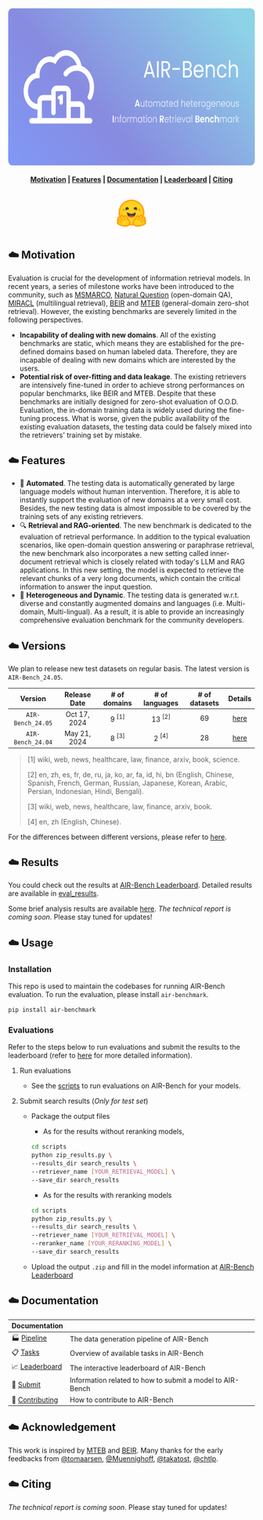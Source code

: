 <h1 align="center">
<img style="vertical-align:middle" width="640" height="320" src="https://github.com/AIR-Bench/AIR-Bench/blob/main/docs/images/banner.png" />
</h1>

<h4 align="center">
    <p>
        <a href="#%EF%B8%8F-motivation">Motivation</a> |
        <a href="#%EF%B8%8F-features">Features</a> |
        <a href="#%EF%B8%8F-documentation">Documentation</a> |
        <a href="https://huggingface.co/spaces/AIR-Bench/leaderboard">Leaderboard</a> |
        <a href="#%EF%B8%8F-citing">Citing</a>
    <p>
</h4>

<h3 align="center">
    <a href="https://huggingface.co/AIR-Bench"><img style="float: middle; padding: 10px 10px 10px 10px;" width="60" height="55" src="https://github.com/AIR-Bench/AIR-Bench/blob/main/docs/images/hf_logo.png" /></a>
</h3>

## ☁️ Motivation

Evaluation is crucial for the development of information retrieval models. In recent years, a series of milestone works have been introduced to the community, such as [MSMARCO](https://microsoft.github.io/msmarco/), [Natural Question](https://ai.google.com/research/NaturalQuestions) (open-domain QA), [MIRACL](https://github.com/project-miracl/miracl) (multilingual retrieval), [BEIR](https://github.com/beir-cellar/beir/) and [MTEB](https://github.com/embeddings-benchmark/mteb) (general-domain zero-shot retrieval). However, the existing benchmarks are severely limited in the following perspectives.

- **Incapability of dealing with new domains**. All of the existing benchmarks are static, which means they are established for the pre-defined domains based on human labeled data. Therefore, they are incapable of dealing with new domains which are interested by the users. 
- **Potential risk of over-fitting and data leakage**. The existing retrievers are intensively fine-tuned in order to achieve strong performances on popular benchmarks, like BEIR and MTEB. Despite that these benchmarks are initially designed for zero-shot evaluation of O.O.D. Evaluation, the in-domain training data is widely used during the fine-tuning process. What is worse, given the public availability of the existing evaluation datasets, the testing data could be falsely mixed into the retrievers' training set by mistake. 

## ☁️ Features

- 🤖 **Automated**. The testing data is automatically generated by large language models without human intervention. Therefore, it is able to instantly support the evaluation of new domains at a very small cost. Besides, the new testing data is almost impossible to be covered by the training sets of any existing retrievers.
- 🔍 **Retrieval and RAG-oriented**. The new benchmark is dedicated to the evaluation of retrieval performance. In addition to the typical evaluation scenarios, like open-domain question answering or paraphrase retrieval, the new benchmark also incorporates a new setting called inner-document retrieval which is closely related with today's LLM and RAG applications. In this new setting, the model is expected to retrieve the relevant chunks of a very long documents, which contain the critical information to answer the input question. 
- 🔄 **Heterogeneous and Dynamic**. The testing data is generated w.r.t. diverse and constantly augmented domains and languages (i.e. Multi-domain, Multi-lingual). As a result, it is able to provide an increasingly comprehensive evaluation benchmark for the community developers.

## ☁️ Versions

We plan to release new test datasets on regular basis. The latest version is `AIR-Bench_24.05`.

|      Version      | Release Date | # of domains | # of languages | # of datasets |                           Details                            |
| :---------------: | :----------: | :------: | :--------: | :-------: | :----------------------------------------------------------: |
| `AIR-Bench_24.05` | Oct 17, 2024 |    9 <sup>[1]</sup>   |     13 <sup>[2]</sup>    |    69     | [here](https://github.com/AIR-Bench/AIR-Bench/blob/main/docs/available_tasks.md#air-bench_2405) |
| `AIR-Bench_24.04` | May 21, 2024 |    8 <sup>[3]</sup>    |     2 <sup>[4]</sup>     |    28     | [here](https://github.com/AIR-Bench/AIR-Bench/blob/main/docs/available_tasks.md#air-bench_2404) |

> [1] wiki, web, news, healthcare, law, finance, arxiv, book, science.
>
> [2] en, zh, es, fr, de, ru, ja, ko, ar, fa, id, hi, bn (English, Chinese, Spanish, French, German, Russian, Japanese, Korean, Arabic, Persian, Indonesian, Hindi, Bengali).
>
> [3] wiki, web, news, healthcare, law, finance, arxiv, book.
>
> [4] en, zh (English, Chinese).

For the differences between different versions, please refer to [here](https://github.com/AIR-Bench/AIR-Bench/blob/main/docs/available_tasks.md).

## ☁️ Results

You could check out the results at
[AIR-Bench Leaderboard](https://huggingface.co/spaces/AIR-Bench/leaderboard). Detailed results are available in [eval_results](https://huggingface.co/datasets/AIR-Bench/eval_results/tree/main).

Some brief analysis results are available [here](https://github.com/AIR-Bench/AIR-Bench/blob/main/docs/available_analysis_results.md). *The technical report is coming soon*. Please stay tuned for updates!

## ☁️ Usage
### Installation
This repo is used to maintain the codebases for running AIR-Bench evaluation. To run the evaluation, please install `air-benchmark`.

```bash
pip install air-benchmark
```

### Evaluations

Refer to the steps below to run evaluations and submit the results to the leaderboard (refer to [here](https://github.com/AIR-Bench/AIR-Bench/blob/main/docs/submit_to_leaderboard.md) for more detailed information).

1. Run evaluations
    - See the [scripts](https://github.com/AIR-Bench/AIR-Bench/blob/main/scripts) to run evaluations on AIR-Bench for your models.

2. Submit search results (*Only for test set*)
    - Package the output files
      - As for the results without reranking models,

      ```bash
      cd scripts
      python zip_results.py \
      --results_dir search_results \
      --retriever_name [YOUR_RETRIEVAL_MODEL] \
      --save_dir search_results
      ```

      - As for the results with reranking models

      ```bash
      cd scripts
      python zip_results.py \
      --results_dir search_results \
      --retriever_name [YOUR_RETRIEVAL_MODEL] \
      --reranker_name [YOUR_RERANKING_MODEL] \
      --save_dir search_results
      ```

    - Upload the output `.zip` and fill in the model information at [AIR-Bench Leaderboard](https://huggingface.co/spaces/AIR-Bench/leaderboard)

## ☁️ Documentation

| Documentation                                                |                                                           |
| ------------------------------------------------------------ | --------------------------------------------------------- |
| 🏭 [Pipeline](https://github.com/AIR-Bench/AIR-Bench/blob/main/docs/data_generation.md) | The data generation pipeline of AIR-Bench                 |
| 📋 [Tasks](https://github.com/AIR-Bench/AIR-Bench/blob/main/docs/available_tasks.md) | Overview of available tasks in AIR-Bench                  |
| 📈 [Leaderboard](https://huggingface.co/spaces/AIR-Bench/leaderboard) | The interactive leaderboard of AIR-Bench                  |
| 🚀 [Submit](https://github.com/AIR-Bench/AIR-Bench/blob/main/docs/submit_to_leaderboard.md) | Information related to how to submit a model to AIR-Bench |
| 🤝 [Contributing](https://github.com/AIR-Bench/AIR-Bench/blob/main/docs/community_contribution.md) | How to contribute to AIR-Bench                            |


## ☁️ Acknowledgement
This work is inspired by [MTEB](https://github.com/embeddings-benchmark/mteb) and [BEIR](https://github.com/beir-cellar/beir/). Many thanks for the early feedbacks from [@tomaarsen](https://github.com/tomaarsen), [@Muennighoff](https://github.com/Muennighoff), [@takatost](https://github.com/takatost), [@chtlp](https://github.com/chtlp).


## ☁️ Citing

*The technical report is coming soon*. Please stay tuned for updates!
